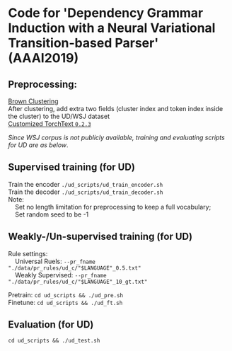 # Code for 'Dependency Grammar Induction with a Neural Variational Transition-based Parser' (AAAI2019)

## Preprocessing: 

[Brown Clustering](https://github.com/percyliang/brown-cluster) <br>
After clustering, add extra two fields (cluster index and token index inside the cluster) to the UD/WSJ dataset <br>
[Customized TorchText `0.2.3`](https://drive.google.com/file/d/1sDGfPwq0vNwSh-2JmXomi8GyTjAvOY81/view?usp=sharing)<br>

*Since WSJ corpus is not publicly available, training and evaluating scripts for UD are as below*.

## Supervised training (for UD)
Train the encoder `./ud_scripts/ud_train_encoder.sh`  
Train the decoder `./ud_scripts/ud_train_decoder.sh`  
Note: <br>
&nbsp;&nbsp;&nbsp;&nbsp;Set no length limitation for preprocessing to keep a full vocabulary; <br>
&nbsp;&nbsp;&nbsp;&nbsp;Set random seed to be -1

## Weakly-/Un-supervised training (for UD)
Rule settings:  
&nbsp;&nbsp;&nbsp;&nbsp;Universal Ruels: `--pr_fname "./data/pr_rules/ud_c/"$LANGUAGE"_0.5.txt"`  
&nbsp;&nbsp;&nbsp;&nbsp;Weakly Supervised: `--pr_fname "./data/pr_rules/ud_c/"$LANGUAGE"_10_gt.txt"` 

Pretrain: `cd ud_scripts && ./ud_pre.sh`  
Finetune: `cd ud_scripts && ./ud_ft.sh`

## Evaluation (for UD)
`cd ud_scripts && ./ud_test.sh`